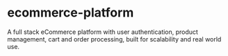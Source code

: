 # ecommerce-platform
A full stack eCommerce platform with user authentication, product management, cart and order processing, built for scalability and real world use.
